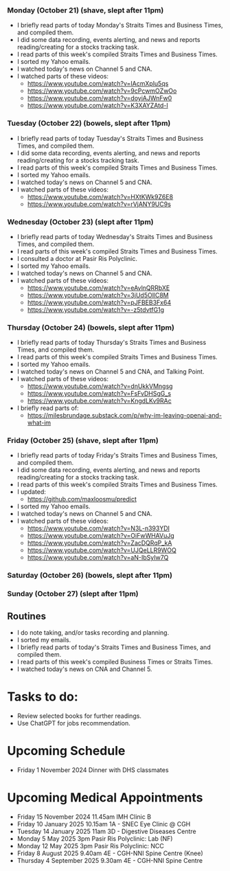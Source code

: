 ### Monday (October 21) (shave, slept after 11pm)
- I briefly read parts of today Monday's Straits Times and Business Times, and compiled them.
- I did some data recording, events alerting, and news and reports reading/creating for a stocks tracking task.
- I read parts of this week's compiled Straits Times and Business Times.
- I sorted my Yahoo emails.
- I watched today's news on Channel 5 and CNA.
- I watched parts of these videos:
    - https://www.youtube.com/watch?v=IAcmXplu5qs
    - https://www.youtube.com/watch?v=9cPcwmOZwOo
    - https://www.youtube.com/watch?v=doyiAJWnFw0
    - https://www.youtube.com/watch?v=K3XAYZAtd-I

### Tuesday (October 22) (bowels, slept after 11pm)
- I briefly read parts of today Tuesday's Straits Times and Business Times, and compiled them.
- I did some data recording, events alerting, and news and reports reading/creating for a stocks tracking task.
- I read parts of this week's compiled Straits Times and Business Times.
- I sorted my Yahoo emails.
- I watched today's news on Channel 5 and CNA.
- I watched parts of these videos:
    - https://www.youtube.com/watch?v=HXtKWk9Z6E8
    - https://www.youtube.com/watch?v=rVjANY9UC9s

### Wednesday (October 23) (slept after 11pm)
- I briefly read parts of today Wednesday's Straits Times and Business Times, and compiled them.
- I read parts of this week's compiled Straits Times and Business Times.
- I consulted a doctor at Pasir Ris Polyclinic.
- I sorted my Yahoo emails.
- I watched today's news on Channel 5 and CNA.
- I watched parts of these videos:
    - https://www.youtube.com/watch?v=eAvlnQRRbXE
    - https://www.youtube.com/watch?v=3jUd5OllC8M
    - https://www.youtube.com/watch?v=pJFBEB3Fx64
    - https://www.youtube.com/watch?v=-z5tdvtfG1g

### Thursday (October 24) (bowels, slept after 11pm)
- I briefly read parts of today Thursday's Straits Times and Business Times, and compiled them.
- I read parts of this week's compiled Straits Times and Business Times.
- I sorted my Yahoo emails.
- I watched today's news on Channel 5 and CNA, and Talking Point.
- I watched parts of these videos:
    - https://www.youtube.com/watch?v=dnUkkVMngsg
    - https://www.youtube.com/watch?v=FsFvDHSgG_s
    - https://www.youtube.com/watch?v=KngdLKv9RAc
- I briefly read parts of:
    - https://milesbrundage.substack.com/p/why-im-leaving-openai-and-what-im

### Friday (October 25) (shave, slept after 11pm)
- I briefly read parts of today Friday's Straits Times and Business Times, and compiled them.
- I did some data recording, events alerting, and news and reports reading/creating for a stocks tracking task.
- I read parts of this week's compiled Straits Times and Business Times.
- I updated:
    - https://github.com/maxloosmu/predict
- I sorted my Yahoo emails.
- I watched today's news on Channel 5 and CNA.
- I watched parts of these videos:
    - https://www.youtube.com/watch?v=N3L-n393YDI
    - https://www.youtube.com/watch?v=OiFwWHAVuJg
    - https://www.youtube.com/watch?v=ZacDQRqP_kA
    - https://www.youtube.com/watch?v=UJQeLLR9WOQ
    - https://www.youtube.com/watch?v=aN-IbSyIw7Q

### Saturday (October 26) (bowels, slept after 11pm)


### Sunday (October 27) (slept after 11pm)





## Routines
- I do note taking, and/or tasks recording and planning.
- I sorted my emails.
- I briefly read parts of today's Straits Times and Business Times, and compiled them.
- I read parts of this week's compiled Business Times or Straits Times.
- I watched today's news on CNA and Channel 5.

# Tasks to do:
- Review selected books for further readings.
- Use ChatGPT for jobs recommendation.

# Upcoming Schedule
- Friday 1 November 2024 Dinner with DHS classmates

# Upcoming Medical Appointments
- Friday 15 November 2024 11.45am IMH Clinic B
- Friday 10 January 2025 10.15am 1A - SNEC Eye Clinic @ CGH
- Tuesday 14 January 2025 11am 3D - Digestive Diseases Centre
- Monday 5 May 2025 3pm Pasir Ris Polyclinic: Lab (NF)
- Monday 12 May 2025 3pm Pasir Ris Polyclinic: NCC
- Friday 8 August 2025 9.40am 4E - CGH-NNI Spine Centre (Knee)
- Thursday 4 September 2025 9.30am 4E - CGH-NNI Spine Centre
